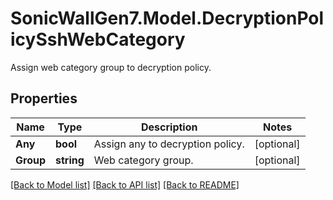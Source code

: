 # SonicWallGen7.Model.DecryptionPolicySshWebCategory
Assign web category group to decryption policy.

## Properties

Name | Type | Description | Notes
------------ | ------------- | ------------- | -------------
**Any** | **bool** | Assign any to decryption policy. | [optional] 
**Group** | **string** | Web category group. | [optional] 

[[Back to Model list]](../README.md#documentation-for-models) [[Back to API list]](../README.md#documentation-for-api-endpoints) [[Back to README]](../README.md)

